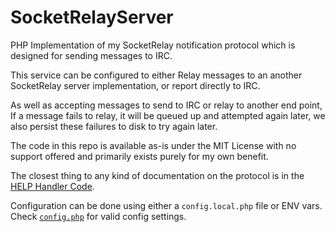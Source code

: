 # SocketRelayServer

PHP Implementation of my SocketRelay notification protocol which is designed for
sending messages to IRC.

This service can be configured to either Relay messages to an another
SocketRelay server implementation, or report directly to IRC.

As well as accepting messages to send to IRC or relay to another end point, If
a message fails to relay, it will be queued up and attempted again later, we
also persist these failures to disk to try again later.

The code in this repo is available as-is under the MIT License with no support
offered and primarily exists purely for my own benefit.

The closest thing to any kind of documentation on the protocol is in the [HELP Handler Code](https://github.com/ShaneMcC/SocketRelayServer/blob/master/src/shanemcc/socketrelayserver/impl/SocketRelay/MessageHandler/HELP.php).

Configuration can be done using either a `config.local.php` file or ENV vars.
Check [`config.php`](https://github.com/ShaneMcC/SocketRelayServer/blob/master/config.php) for valid config settings.
